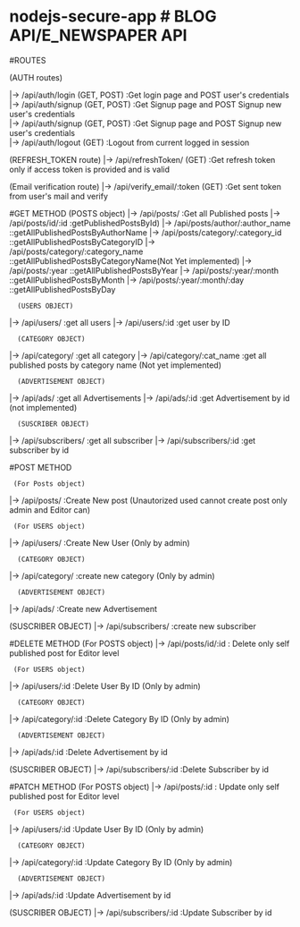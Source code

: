 ﻿# nodejs-secure-app # BLOG API/E_NEWSPAPER API

#ROUTES

  (AUTH routes)

   |-> /api/auth/login (GET, POST)     :Get login page and POST user's credentials  <br />
   |-> /api/auth/signup (GET, POST)     :Get Signup page and POST Signup new user's credentials  <br />
   |-> /api/auth/signup (GET, POST)     :Get Signup page and POST Signup new user's credentials  <br />
   |-> /api/auth/logout (GET)           :Logout from current logged in session <br />


  (REFRESH_TOKEN route)
   |-> /api/refreshToken/ (GET)         :Get refresh token only if access token is provided and is valid

   (Email verification route)
   |-> /api/verify_email/:token (GET)   :Get sent token from user's mail and verify

   
 
  #GET METHOD
   (POSTS object)
 |-> /api/posts/                        :Get all Published posts
 |-> /api/posts/id/:id                  :getPublishedPostsById)
 |-> /api/posts/author/:author_name     ::getAllPublishedPostsByAuthorName
 |-> /api/posts/category/:category_id   ::getAllPublishedPostsByCategoryID
 |-> /api/posts/category/:category_name ::getAllPublishedPostsByCategoryName(Not Yet implemented)
 |-> /api/posts/:year                   ::getAllPublishedPostsByYear
 |-> /api/posts/:year/:month            ::getAllPublishedPostsByMonth
 |-> /api/posts/:year/:month/:day       ::getAllPublishedPostsByDay
 
      (USERS OBJECT)
 |-> /api/users/                        :get all users
 |-> /api/users/:id                	:get user by ID


      (CATEGORY OBJECT)
 |-> /api/category/              	:get all category
 |-> /api/category/:cat_name            :get all published posts by category name (Not yet implemented)


      (ADVERTISEMENT OBJECT)
 |-> /api/ads/                   	:get all Advertisements 
 |-> /api/ads/:id               	:get Advertisement by id (not implemented)


      (SUSCRIBER OBJECT)
 |-> /api/subscribers/          	:get all subscriber 
 |-> /api/subscribers/:id        	:get subscriber by id 


#POST METHOD

     (For Posts object)
 |-> /api/posts/                        :Create New post (Unautorized used cannot create post only admin and Editor can)
 
     (For USERS object)
 |-> /api/users/                        :Create New User (Only by admin)

      (CATEGORY OBJECT)
 |-> /api/category/                     :create new category (Only by admin)

      (ADVERTISEMENT OBJECT)
 |-> /api/ads/                          :Create new Advertisement 


   (SUSCRIBER OBJECT)
 |-> /api/subscribers/                  :create new subscriber 


#DELETE METHOD
     (For POSTS object)
 |-> /api/posts/id/:id                  : Delete only self published post for Editor level
 
     (For USERS object)
 |-> /api/users/:id                     :Delete User By ID (Only by admin)


      (CATEGORY OBJECT)
 |-> /api/category/:id                  :Delete Category By ID (Only by admin)


      (ADVERTISEMENT OBJECT)
 |-> /api/ads/:id                       :Delete Advertisement by id 



 (SUSCRIBER OBJECT)
 |-> /api/subscribers/:id               :Delete Subscriber by id



#PATCH METHOD
     (For POSTS object)
 |-> /api/posts/:id                     : Update only self published post for Editor level

     (For USERS object)
 |-> /api/users/:id                     :Update User By ID (Only by admin)

      (CATEGORY OBJECT)
 |-> /api/category/:id                  :Update Category By ID (Only by admin)

      (ADVERTISEMENT OBJECT)
 |-> /api/ads/:id                       :Update Advertisement by id 

 (SUSCRIBER OBJECT)
 |-> /api/subscribers/:id               :Update Subscriber by id








